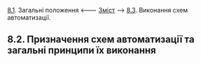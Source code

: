 [8.1](8_1.md). Загальні положення <--- [Зміст](README.md) --> [8.3](8_3.md). Виконання схем автоматизації.

## 8.2. Призначення схем автоматизації та загальні принципи їх виконання